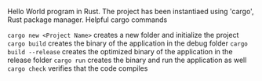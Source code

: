 Hello World program in Rust. The project has been instantiaed using 'cargo', Rust package manager.
Helpful cargo commands

`cargo new <Project Name>` creates a new folder and initialize the project
`cargo build` creates the binary of the application in the debug folder
`cargo build --release` creates the optimized binary of the application in the release folder
`cargo run` creates the binary and run the application as well
`cargo check` verifies that the code compiles
